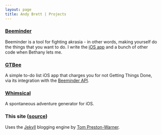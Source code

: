 ```yaml
---
layout: page
title: Andy Brett | Projects
---
```


### [Beeminder](https://www.beeminder.com)

Beeminder is a tool for fighting akrasia - in other words, making yourself do the things that you want to do. I write the [iOS app][9] and a bunch of other code when Bethany lets me.

### [GTBee][10]

A simple to-do list iOS app that charges you for not Getting Things Done, via its integration with the [Beeminder API](https://www.beeminder.com/api).

### [Whimsical][0]

A spontaneous adventure generator for iOS.

### This site ([source][2])

Uses the [Jekyll][3] blogging engine by [Tom Preston-Warner][4].


[0]: http://appstore.com/whimsical
[2]: https://github.com/andrewpbrett/andrewpbrett.github.com
[3]: https://github.com/mojombo/jekyll
[4]: https://github.com/mojombo
[9]: https://itunes.apple.com/us/app/beeminder/id551869729
[10]: https://itunes.apple.com/us/app/gtbee/id779525180
